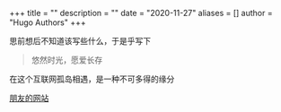 +++
title = ""
description = ""
date = "2020-11-27"
aliases = []
author = "Hugo Authors"
+++

思前想后不知道该写些什么，于是乎写下

> 悠然时光，愿爱长存

在这个互联网孤岛相遇，是一种不可多得的缘分

[朋友的网站](https://jueding.top/)